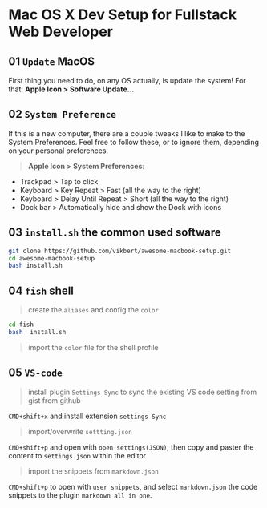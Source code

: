 # Mac OS X Dev Setup for Fullstack Web Developer

## 01 `Update` MacOS

First thing you need to do, on any OS actually, is update the system! For that: **Apple Icon > Software Update...**

## 02 `System Preference`

If this is a new computer, there are a couple tweaks I like to make to the System Preferences. Feel free to follow these, or to ignore them, depending on your personal preferences.

> **Apple Icon > System Preferences**:

- Trackpad > Tap to click
- Keyboard > Key Repeat > Fast (all the way to the right)
- Keyboard > Delay Until Repeat > Short (all the way to the right)
- Dock bar > Automatically hide and show the Dock with icons

## 03 `install.sh` the common used software

```bash
git clone https://github.com/vikbert/awesome-macbook-setup.git
cd awesome-macbook-setup
bash install.sh
```

## 04 `fish` shell

> create the `aliases` and config the `color`

```bash
cd fish
bash  install.sh
```

> import the `color` file for the shell profile

## 05 `VS-code`

> install plugin `Settings Sync` to sync the existing VS code setting from gist from github

`CMD+shift+x` and install extension `settings Sync`

> import/overwrite `settting.json`

`CMD+shift+p` and open with `open settings(JSON)`, then copy and paster the content to `settings.json` within the editor

> import the snippets from `markdown.json`

`CMD+shift+p` to open with `user snippets`, and select `markdown.json` the code snippets to the plugin `markdown all in one`.
